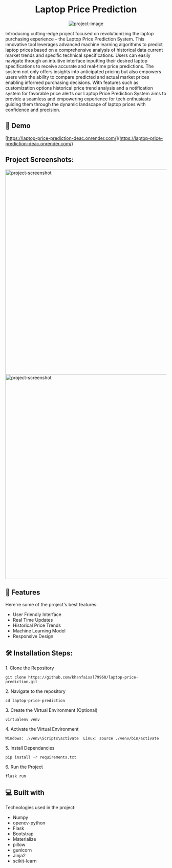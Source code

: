 <h1 align="center" id="title">Laptop Price Prediction</h1>

<p align="center"><img src="https://socialify.git.ci/khanfaisal79960/laptop-price-prediction/image?description=1&amp;descriptionEditable=Predicting%20Laptop%20Prices%20in%20the%20Ever-Evolving%20Tech%20Landscape&amp;language=1&amp;name=1&amp;owner=1&amp;pattern=Circuit%20Board&amp;theme=Light" alt="project-image"></p>

<p id="description">Introducing cutting-edge project focused on revolutionizing the laptop purchasing experience – the Laptop Price Prediction System. This innovative tool leverages advanced machine learning algorithms to predict laptop prices based on a comprehensive analysis of historical data current market trends and specific technical specifications. Users can easily navigate through an intuitive interface inputting their desired laptop specifications to receive accurate and real-time price predictions. The system not only offers insights into anticipated pricing but also empowers users with the ability to compare predicted and actual market prices enabling informed purchasing decisions. With features such as customization options historical price trend analysis and a notification system for favorable price alerts our Laptop Price Prediction System aims to provide a seamless and empowering experience for tech enthusiasts guiding them through the dynamic landscape of laptop prices with confidence and precision.</p>

<h2>🚀 Demo</h2>

[https://laptop-price-prediction-deac.onrender.com/](https://laptop-price-prediction-deac.onrender.com/)

<h2>Project Screenshots:</h2>

<img src="https://i.ibb.co/Kr4P1M2/Screenshot-2024-03-05-154917.png" alt="project-screenshot" width="640" height="640/">

<img src="https://i.ibb.co/t2y6KcK/Screenshot-2024-03-05-154941.png" alt="project-screenshot" width="640" height="640/">

  
  
<h2>🧐 Features</h2>

Here're some of the project's best features:

*   User Friendly Interface
*   Real Time Updates
*   Historical Price Trends
*   Machine Learning Model
*   Responsive Design

<h2>🛠️ Installation Steps:</h2>

<p>1. Clone the Repository</p>

```
git clone https://github.com/khanfaisal79960/laptop-price-prediction.git
```

<p>2. Navigate to the repository</p>

```
cd laptop-price-prediction
```

<p>3. Create the Virtual Environment (Optional)</p>

```
virtualenv venv
```

<p>4. Activate the Virtual Environment</p>

```
Windows: .\venv\Scripts\activate  Linux: source ./venv/bin/activate
```

<p>5. Install Dependancies</p>

```
pip install -r requirements.txt
```

<p>6. Run the Project</p>

```
flask run
```

  
  
<h2>💻 Built with</h2>

Technologies used in the project:

*   Numpy
*   opencv-python
*   Flask
*   Bootstrap
*   Materialize
*   pillow
*   gunicorn
*   Jinja2
*   scikit-learn
  
